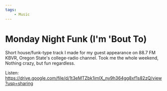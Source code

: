 ```yaml
---
tags:
    - Music
---
```


# Monday Night Funk (I'm 'Bout To)

Short house/funk-type track I made for my guest appearance on 88.7 FM KBVR, Oregon State's college-radio channel. Took me the whole weekend, Nothing crazy, but fun regardless.

Listen: https://drive.google.com/file/d/1t3eMTZbk1imlX_ny9h364gg8xf1s82zQ/view?usp=sharing